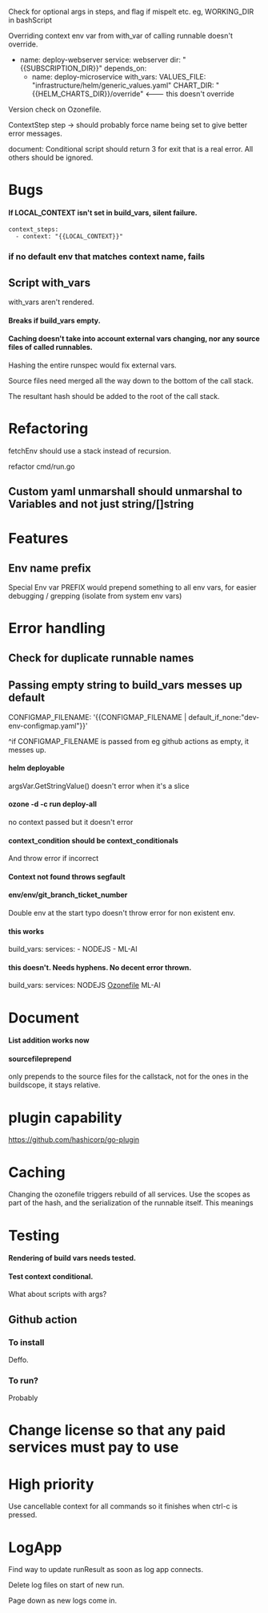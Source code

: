 Check for optional args in steps, and flag if mispelt etc.
eg, WORKING_DIR in bashScript

Overriding context env var from with_var of calling runnable doesn't override.

  - name: deploy-webserver
    service: webserver
    dir: "{{SUBSCRIPTION_DIR}}"
    depends_on:
      - name: deploy-microservice
        with_vars:
          VALUES_FILE: "infrastructure/helm/generic_values.yaml"
          CHART_DIR: "{{HELM_CHARTS_DIR}}/override" <--- this doesn't override





Version check on Ozonefile.

ContextStep step -> should probably force name being set to give better error messages.

document:
Conditional script should return 3 for exit that is a real error. All others should be ignored.

# Bugs

#### If LOCAL_CONTEXT isn't set in build_vars, silent failure.
```
context_steps:
  - context: "{{LOCAL_CONTEXT}}"
```

### if no default env that matches context name, fails

## Script with_vars

with_vars aren't rendered.

#### Breaks if build_vars empty.

#### Caching doesn't take into account external vars changing, nor any source files of called runnables.

Hashing the entire runspec would fix external vars.

Source files need merged all the way down to the bottom of the call stack.

The resultant hash should be added to the root of the call stack.

# Refactoring

fetchEnv should use a stack instead of recursion.

refactor cmd/run.go

## Custom yaml unmarshall should unmarshal to Variables and not just string/[]string

# Features

## Env name prefix

Special Env var PREFIX would prepend something to all env vars, for easier debugging / grepping (isolate from system env vars)

# Error handling

## Check for duplicate runnable names

## Passing empty string to build_vars messes up default

CONFIGMAP_FILENAME: '{{CONFIGMAP_FILENAME | default_if_none:"dev-env-configmap.yaml"}}'

^if CONFIGMAP_FILENAME is passed from eg github actions as empty, it messes up.

#### helm deployable
argsVar.GetStringValue() doesn't error when it's a slice

#### ozone -d -c  run deploy-all
no context passed but it doesn't error

#### context_condition should be context_conditionals

And throw error if incorrect

#### Context not found throws segfault

#### env/env/git_branch_ticket_number
Double env at the start typo doesn't throw error for non existent env.

#### this works
build_vars:
  services:
    - NODEJS
    - ML-AI

#### this doesn't. Needs hyphens. No decent error thrown.
build_vars:
  services:
    NODEJS
  [Ozonefile](..%2Fdeleteme%2FOzonefile)  ML-AI


# Document

#### List addition works now

#### sourcefileprepend
only prepends to the source files for the callstack, not for the ones in the buildscope, it stays relative.

# plugin capability
https://github.com/hashicorp/go-plugin

# Caching

Changing the ozonefile triggers rebuild of all services. Use the scopes as part of the hash, and the serialization of the
runnable itself. This meanings

# Testing

#### Rendering of build vars needs tested.

#### Test context conditional.
What about scripts with args?


## Github action

### To install

Deffo.

### To run?

Probably

# Change license so that any paid services must pay to use 

# High priority

Use cancellable context for all commands so it finishes when ctrl-c is pressed.

# LogApp

Find way to update runResult as soon as log app connects.

Delete log files on start of new run.

Page down as new logs come in.